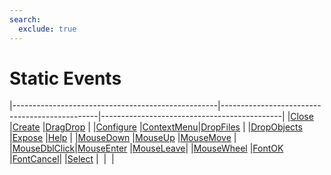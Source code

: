 ```yaml
---
search:
  exclude: true
---
```


<h1 class="heading"><span class="name">Static Events</span></h1>

|---------------------------------------------------|-----------------------------------------------|---------------------------------------------|
|[Close](../methodorevents/close.md)                |[Create](../methodorevents/create.md)          |[DragDrop](../methodorevents/dragdrop.md)    |
|[Configure](../methodorevents/configure.md)        |[ContextMenu](../methodorevents/contextmenu.md)|[DropFiles](../methodorevents/dropfiles.md)  |
|[DropObjects](../methodorevents/dropobjects.md)    |[Expose](../methodorevents/expose.md)          |[Help](../methodorevents/help.md)            |
|[MouseDown](../methodorevents/mousedown.md)        |[MouseUp](../methodorevents/mouseup.md)        |[MouseMove](../methodorevents/mousemove.md)  |
|[MouseDblClick](../methodorevents/mousedblclick.md)|[MouseEnter](../methodorevents/mouseenter.md)  |[MouseLeave](../methodorevents/mouseleave.md)|
|[MouseWheel](../methodorevents/mousewheel.md)      |[FontOK](../methodorevents/fontok.md)          |[FontCancel](../methodorevents/fontcancel.md)|
|[Select](../methodorevents/select.md)              |&nbsp;                                         |&nbsp;                                       |
